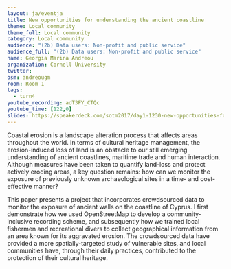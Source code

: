 ```yaml
---
layout: ja/eventja
title: New opportunities for understanding the ancient coastline
theme: Local community
theme_full: Local community
category: Local community
audience: "(2b) Data users: Non-profit and public service"
audience_full: "(2b) Data users: Non-profit and public service"
name: Georgia Marina Andreou
organization: Cornell University
twitter:
osm: andreougm
room: Room 1
tags:
  - turn4
youtube_recording: aoT3FY_CTQc
youtube_time: [122,0]
slides: https://speakerdeck.com/sotm2017/day1-1230-new-opportunities-for-understanding-the-ancient-coastline
---
```

Coastal erosion is a landscape alteration process that affects areas throughout the world. In terms of cultural heritage management, the erosion-induced loss of land is an obstacle to our still emerging understanding of ancient coastlines, maritime trade and human interaction. Although measures have been taken to quantify land-loss and protect actively eroding areas, a key question remains: how can we monitor the exposure of previously unknown archaeological sites in a time- and cost-effective manner?

This paper presents a project that incorporates crowdsourced data to monitor the exposure of ancient walls on the coastline of Cyprus. I first demonstrate how we used OpenStreetMap to develop a community-inclusive recording scheme, and subsequently how we trained local fishermen and recreational divers to collect geographical information from an area known for its aggravated erosion. The crowdsourced data have provided a more spatially-targeted study of vulnerable sites, and local communities have, through their daily practices, contributed to the protection of their cultural heritage.

